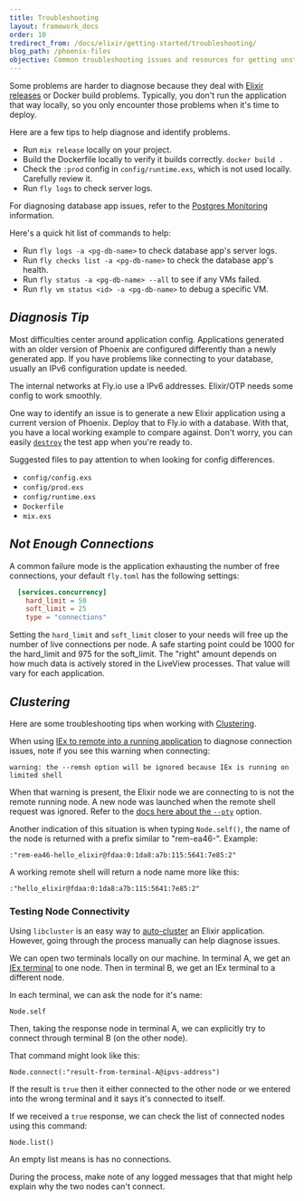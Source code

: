 ```yaml
---
title: Troubleshooting
layout: framework_docs
order: 10
tredirect_from: /docs/elixir/getting-started/troubleshooting/
blog_path: /phoenix-files
objective: Common troubleshooting issues and resources for getting unstuck.
---
```


Some problems are harder to diagnose because they deal with [Elixir releases](https://hexdocs.pm/mix/master/Mix.Tasks.Release.html) or Docker build problems. Typically, you don't run the application that way locally, so you only encounter those problems when it's time to deploy.

Here are a few tips to help diagnose and identify problems.

- Run `mix release` locally on your project.
- Build the Dockerfile locally to verify it builds correctly. `docker build .`
- Check the `:prod` config in `config/runtime.exs`, which is not used locally. Carefully review it.
- Run `fly logs` to check server logs.

For diagnosing database app issues, refer to the [Postgres Monitoring](/docs/reference/postgres/#monitoring) information.

Here's a quick hit list of commands to help:

- Run `fly logs -a <pg-db-name>` to check database app's server logs.
- Run `fly checks list -a <pg-db-name>` to check the database app's health.
- Run `fly status -a <pg-db-name> --all` to see if any VMs failed.
- Run `fly vm status <id> -a <pg-db-name>` to debug a specific VM.

## _Diagnosis Tip_

Most difficulties center around application config. Applications generated with an older version of Phoenix are configured differently than a newly generated app. If you have problems like connecting to your database, usually an IPv6 configuration update is needed.

The internal networks at Fly.io use a IPv6 addresses. Elixir/OTP needs some config to work smoothly.

One way to identify an issue is to generate a new Elixir application using a current version of Phoenix. Deploy that to Fly.io with a database. With that, you have a local working example to compare against. Don't worry, you can easily [`destroy`](/docs/flyctl/destroy/) the test app when you're ready to.

Suggested files to pay attention to when looking for config differences.

- `config/config.exs`
- `config/prod.exs`
- `config/runtime.exs`
- `Dockerfile`
- `mix.exs`


## _Not Enough Connections_

A common failure mode is the application exhausting the number of free connections, your default `fly.toml` has the following settings:
```toml
  [services.concurrency]
    hard_limit = 50
    soft_limit = 25
    type = "connections"
```

Setting the `hard_limit` and `soft_limit` closer to your needs will free up the number of live connections per node. A safe starting point could be 1000 for the hard_limit and 975 for the soft_limit. The "right" amount depends on how much data is actively stored in the LiveView processes. That value will vary for each application.

## _Clustering_

Here are some troubleshooting tips when working with [Clustering](/docs/elixir/the-basics/clustering/).

When using [IEx to remote into a running application](/docs/elixir/the-basics/iex-into-running-app/) to diagnose connection issues, note if you see this warning when connecting:

```
warning: the --remsh option will be ignored because IEx is running on limited shell
```

When that warning is present, the Elixir node we are connecting to is not the remote running node. A new node was launched when the remote shell request was ignored. Refer to the [docs here about the `--pty`](./iex-into-running-app) option.

Another indication of this situation is when typing `Node.self()`, the name of the node is returned with a prefix similar to "rem-ea46-".
Example:

```
:"rem-ea46-hello_elixir@fdaa:0:1da8:a7b:115:5641:7e85:2"
```

A working remote shell will return a node name more like this:
```
:"hello_elixir@fdaa:0:1da8:a7b:115:5641:7e85:2"
```

### Testing Node Connectivity

Using `libcluster` is an easy way to [auto-cluster](./clustering) an Elixir application. However, going through the process manually can help diagnose issues.

We can open two terminals locally on our machine. In terminal A, we get an [IEx terminal](/docs/elixir/the-basics/iex-into-running-app/) to one node. Then in terminal B, we get an IEx terminal to a different node.

In each terminal, we can ask the node for it's name:
```
Node.self
```

Then, taking the response node in terminal A, we can explicitly try to connect through terminal B (on the other node).

That command might look like this:
```
Node.connect(:"result-from-terminal-A@ipvs-address")
```

If the result is `true` then it either connected to the other node or we entered into the wrong terminal and it says it's connected to itself.

If we received a `true` response, we can check the list of connected nodes using this command:
```
Node.list()
```

An empty list means is has no connections.

During the process, make note of any logged messages that that might help explain why the two nodes can't connect.
